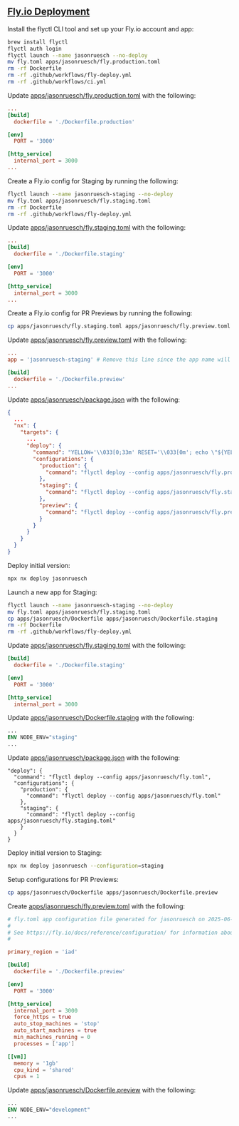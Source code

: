 ## [Fly.io Deployment](https://fly.io/)

Install the flyctl CLI tool and set up your Fly.io account and app:

```bash
brew install flyctl
flyctl auth login
flyctl launch --name jasonruesch --no-deploy
mv fly.toml apps/jasonruesch/fly.production.toml
rm -rf Dockerfile
rm -rf .github/workflows/fly-deploy.yml
rm -rf .github/workflows/ci.yml
```

Update [apps/jasonruesch/fly.production.toml](../../apps/jasonruesch/fly.production.toml) with the following:

```toml
...
[build]
  dockerfile = './Dockerfile.production'

[env]
  PORT = '3000'

[http_service]
  internal_port = 3000
...
```

Create a Fly.io config for Staging by running the following:

```bash
flyctl launch --name jasonruesch-staging --no-deploy
mv fly.toml apps/jasonruesch/fly.staging.toml
rm -rf Dockerfile
rm -rf .github/workflows/fly-deploy.yml
```

Update [apps/jasonruesch/fly.staging.toml](../../apps/jasonruesch/fly.staging.toml) with the following:

```toml
...
[build]
  dockerfile = './Dockerfile.staging'

[env]
  PORT = '3000'

[http_service]
  internal_port = 3000
...
```

Create a Fly.io config for PR Previews by running the following:

```bash
cp apps/jasonruesch/fly.staging.toml apps/jasonruesch/fly.preview.toml
```

Update [apps/jasonruesch/fly.preview.toml](../../apps/jasonruesch/fly.preview.toml) with the following:

```toml
...
app = 'jasonruesch-staging' # Remove this line since the app name will be set dynamically in the CI workflow

[build]
  dockerfile = './Dockerfile.preview'
...
```

Update [apps/jasonruesch/package.json](../../apps/jasonruesch/package.json) with the following:

```json
{
  ...
  "nx": {
    "targets": {
      ...
      "deploy": {
        "command": "YELLOW='\\033[0;33m' RESET='\\033[0m'; echo \"${YELLOW}Development deployment is not supported.${RESET}\"",
        "configurations": {
          "production": {
            "command": "flyctl deploy --config apps/jasonruesch/fly.production.toml"
          },
          "staging": {
            "command": "flyctl deploy --config apps/jasonruesch/fly.staging.toml"
          },
          "preview": {
            "command": "flyctl deploy --config apps/jasonruesch/fly.preview.toml"
          }
        }
      }
    }
  }
}
```

Deploy initial version:

```bash
npx nx deploy jasonruesch
```

Launch a new app for Staging:

```bash
flyctl launch --name jasonruesch-staging --no-deploy
mv fly.toml apps/jasonruesch/fly.staging.toml
cp apps/jasonruesch/Dockerfile apps/jasonruesch/Dockerfile.staging
rm -rf Dockerfile
rm -rf .github/workflows/fly-deploy.yml
```

Update [apps/jasonruesch/fly.staging.toml](../../apps/jasonruesch/fly.staging.toml) with the following:

```toml
[build]
  dockerfile = './Dockerfile.staging'

[env]
  PORT = '3000'

[http_service]
  internal_port = 3000
```

Update [apps/jasonruesch/Dockerfile.staging](../../apps/jasonruesch/Dockerfile.staging) with the following:

```dockerfile
...
ENV NODE_ENV="staging"
...
```

Update [apps/jasonruesch/package.json](../../apps/jasonruesch/package.json) with the following:

```
"deploy": {
  "command": "flyctl deploy --config apps/jasonruesch/fly.toml",
  "configurations": {
    "production": {
      "command": "flyctl deploy --config apps/jasonruesch/fly.toml"
    },
    "staging": {
      "command": "flyctl deploy --config apps/jasonruesch/fly.staging.toml"
    }
  }
}
```

Deploy initial version to Staging:

```bash
npx nx deploy jasonruesch --configuration=staging
```

Setup configurations for PR Previews:

```bash
cp apps/jasonruesch/Dockerfile apps/jasonruesch/Dockerfile.preview
```

Create [apps/jasonruesch/fly.preview.toml](../../apps/jasonruesch/fly.preview.toml) with the following:

```toml
# fly.toml app configuration file generated for jasonruesch on 2025-06-25T15:39:53-04:00
#
# See https://fly.io/docs/reference/configuration/ for information about how to use this file.
#

primary_region = 'iad'

[build]
  dockerfile = './Dockerfile.preview'

[env]
  PORT = '3000'

[http_service]
  internal_port = 3000
  force_https = true
  auto_stop_machines = 'stop'
  auto_start_machines = true
  min_machines_running = 0
  processes = ['app']

[[vm]]
  memory = '1gb'
  cpu_kind = 'shared'
  cpus = 1
```

Update [apps/jasonruesch/Dockerfile.preview](../../apps/jasonruesch/Dockerfile.preview) with the following:

```dockerfile
...
ENV NODE_ENV="development"
...
```
